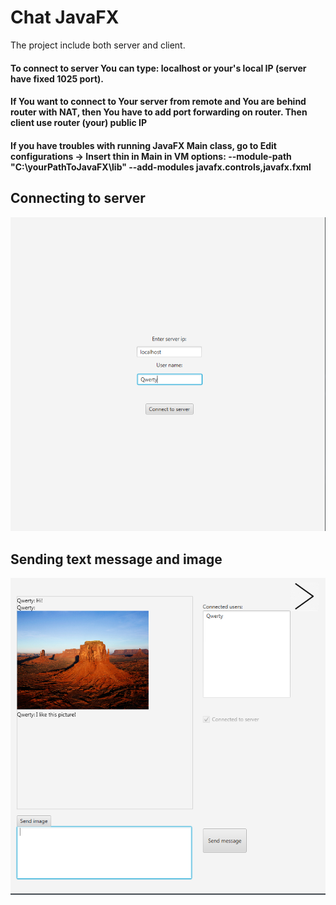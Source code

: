 # Chat JavaFX

The project include both server and client.

#### To connect to server You can type: localhost or your's local IP (server have fixed 1025 port).

#### If You want to connect to Your server from remote and You are behind router with NAT, then You have to add port forwarding on router. Then client use router (your) public IP

#### If you have troubles with running JavaFX Main class, go to Edit configurations -> Insert thin in Main in VM options:  --module-path "C:\yourPathToJavaFX\lib" --add-modules javafx.controls,javafx.fxml

## Connecting to server
![Login](img/chat_login.png)

## Sending text message and image
![Sending message](img/chat_msg_img.png)
